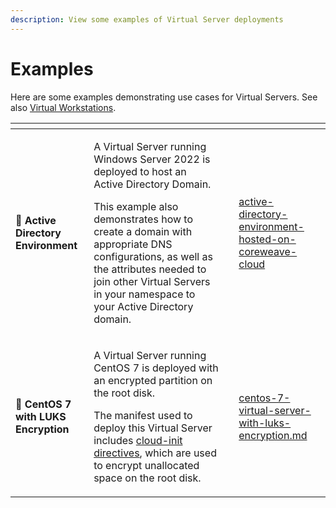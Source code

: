 ```yaml
---
description: View some examples of Virtual Server deployments
---
```


# Examples

Here are some examples demonstrating use cases for Virtual Servers. See also [Virtual Workstations](../../docs/vfx-and-rendering/virtual-workstations.md).

<table data-card-size="large" data-view="cards"><thead><tr><th></th><th></th><th data-hidden></th><th data-hidden data-card-target data-type="content-ref"></th></tr></thead><tbody><tr><td><span data-gb-custom-inline data-tag="emoji" data-code="1f9d1">🧑</span> <strong>Active Directory Environment</strong></td><td><p>A Virtual Server running Windows Server 2022 is deployed to host an Active Directory Domain.</p><p></p><p>This example also demonstrates how to create a domain with appropriate DNS configurations, as well as the attributes needed to join other Virtual Servers in your namespace to your Active Directory domain.</p></td><td></td><td><a href="../../docs/virtual-servers/examples/active-directory-environment-hosted-on-coreweave-cloud/">active-directory-environment-hosted-on-coreweave-cloud</a></td></tr><tr><td> <span data-gb-custom-inline data-tag="emoji" data-code="1f510">🔐</span> <strong>CentOS 7 with LUKS Encryption</strong></td><td><p>A Virtual Server running CentOS 7 is deployed with an encrypted partition on the root disk.</p><p></p><p>The manifest used to deploy this Virtual Server includes <a href="./#cloud-init">cloud-init directives</a>, which are used to encrypt unallocated space on the root disk. </p></td><td></td><td><a href="../../docs/virtual-servers/examples/centos-7-virtual-server-with-luks-encryption.md">centos-7-virtual-server-with-luks-encryption.md</a></td></tr></tbody></table>
